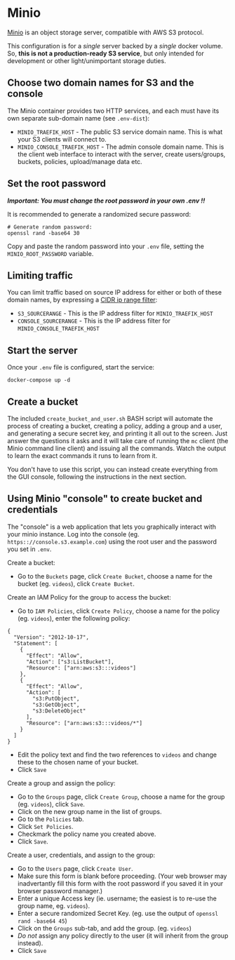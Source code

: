# Minio

[Minio](https://github.com/minio/minio) is an object storage server, compatible
with AWS S3 protocol. 

This configuration is for a *single* server backed by a *single* docker volume.
So, **this is not a production-ready S3 service**, but only intended for
development or other light/unimportant storage duties.

## Choose two domain names for S3 and the console

The Minio container provides two HTTP services, and each must have its own
separate sub-domain name (see `.env-dist`):

 * `MINIO_TRAEFIK_HOST` - The public S3 service domain name. This is what your
   S3 clients will connect to.
 * `MINIO_CONSOLE_TRAEFIK_HOST` - The admin console domain name. This is the
   client web interface to interact with the server, create users/groups,
   buckets, policies, upload/manage data etc.

## Set the root password

***Important: You must change the root password in your own .env !!***

It is recommended to generate a randomized secure password:

```
# Generate random password:
openssl rand -base64 30
```

Copy and paste the random password into your `.env` file, setting the
`MINIO_ROOT_PASSWORD` variable.


## Limiting traffic

You can limit traffic based on source IP address for either or both of these
domain names, by expressing a [CIDR ip range
filter](https://doc.traefik.io/traefik/middlewares/tcp/ipwhitelist/):

 * `S3_SOURCERANGE` - This is the IP address filter for `MINIO_TRAEFIK_HOST`
 * `CONSOLE_SOURCERANGE` - This is the IP address filter for `MINIO_CONSOLE_TRAEFIK_HOST`

## Start the server

Once your `.env` file is configured, start the service:

```
docker-compose up -d
```

## Create a bucket

The included `create_bucket_and_user.sh` BASH script will automate the process
of creating a bucket, creating a policy, adding a group and a user, and
generating a secure secret key, and printing it all out to the screen. Just
answer the questions it asks and it will take care of running the `mc` client
(the Minio command line client) and issuing all the commands. Watch the output
to learn the exact commands it runs to learn from it.

You don't have to use this script, you can instead create everything from the
GUI console, following the instructions in the next section.

## Using Minio "console" to create bucket and credentials

The "console" is a web application that lets you graphically interact with your
minio instance. Log into the console (eg. `https:://console.s3.example.com`)
using the root user and the password you set in `.env`.

Create a bucket:

 * Go to the `Buckets` page, click `Create Bucket`, choose a name for the bucket
   (eg. `videos`), click `Create Bucket`.
 
Create an IAM Policy for the group to access the bucket:

 * Go to `IAM Policies`, click `Create Policy`, choose a name for the policy
   (eg. `videos`), enter the following policy:
 
 
```
{
  "Version": "2012-10-17",
  "Statement": [
    {
      "Effect": "Allow",
      "Action": ["s3:ListBucket"],
      "Resource": ["arn:aws:s3:::videos"]
    },
    {
      "Effect": "Allow",
      "Action": [
        "s3:PutObject",
        "s3:GetObject",
        "s3:DeleteObject"
      ],
      "Resource": ["arn:aws:s3:::videos/*"]
    }
  ]
}
```

 * Edit the policy text and find the two references to `videos` and change these
   to the chosen name of your bucket.
 * Click `Save`

Create a group and assign the policy:

 * Go to the `Groups` page, click `Create Group`, choose a name for the group
   (eg. `videos`), click `Save`.
 * Click on the new group name in the list of groups.
 * Go to the `Policies` tab.
 * Click `Set Policies`.
 * Checkmark the policy name you created above.
 * Click `Save`.
 
Create a user, credentials, and assign to the group:

 * Go to the `Users` page, click `Create User`.
 * Make sure this form is blank before proceeding. (Your web browser may
   inadvertantly fill this form with the root password if you saved it in your
   browser password manager.)
 * Enter a unique Access key (ie. username; the easiest is to re-use the group name, eg. `videos`).
 * Enter a secure randomized Secret Key. (eg. use the output of `openssl rand -base64 45`)
 * Click on the `Groups` sub-tab, and add the group. (eg. `videos`)
 * *Do not* assign any policy directly to the user (it will inherit from the group instead).
 * Click `Save`
